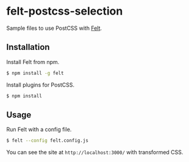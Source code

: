# felt-postcss-selection

Sample files to use PostCSS with [Felt](https://github.com/cognitom/felt).

## Installation

Install Felt from npm.

```bash
$ npm install -g felt
```

Install plugins for PostCSS.

```bash
$ npm install
```

## Usage

Run Felt with a config file.

```bash
$ felt --config felt.config.js
```

You can see the site at `http://localhost:3000/` with transformed CSS.
